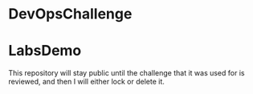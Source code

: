 # DevOpsChallenge
# LabsDemo


This repository will stay public until the challenge that it was used for is reviewed, and then I will either lock or delete it.